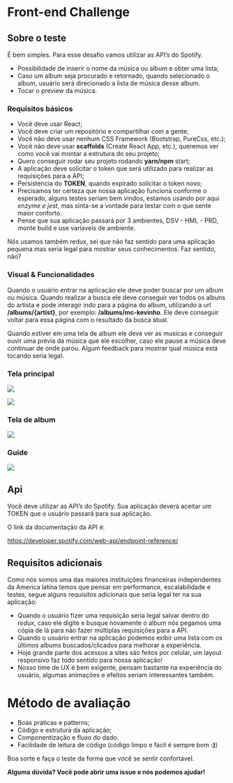 # Front-end Challenge

## Sobre o teste

É bem simples. Para esse desafio vamos utilizar as API’s do Spotify.

 - Possibilidade de inserir o nome da música ou album e obter uma lista;
 - Caso um album seja procurado e retornado, quando selecionado o album, usuário será direcionado a lista de música desse album.
 - Tocar o preview da música.

### Requisitos básicos

- Você deve usar React;
- Você deve criar um repositório e compartilhar com a gente;
- Você não deve usar nenhum CSS Framework (Bootstrap, PureCss, etc.);
- Você não deve usar **scaffolds** (Create React App, etc.), queremos ver como você vai montar a estrutura do seu projeto;
- Quero conseguir rodar seu projeto rodando **yarn/npm** start;
- A aplicação deve solicitar o token que será utilizado para realizar as requisições para a API;
- Persistencia do **TOKEN**, quando expirado solicitar o token novo;
- Precisamos ter certeza que nossa aplicação funciona conforme o esperado, alguns testes seriam bem vindos, estamos usando por aqui *enzyme e jest*, mas sinta-se a vontade para testar com o que sente maior conforto.
- Pense que sua aplicação passará por 3 ambientes, DSV - HML - PRD, monte build e use variaveis de ambiente.

Nós usamos também redux, sei que não faz sentido para uma aplicação pequena mas seria legal para mostrar seus conhecimentos. Faz sentido, não?

### Visual & Funcionalidades

Quando o usuário entrar na aplicação ele deve poder buscar por um album ou música. Quando realizar a busca ele deve conseguir ver todos os albuns do artista e pode interagir indo para a página do album, utilizando a url **/albums/{artist}**, por exemplo: **/albums/mc-kevinho**. Ele deve conseguir voltar para essa página com o resultado da busca atual.

Quando estiver em uma tela de album ele deve ver as musicas e conseguir ouvir uma prévia da música que ele escolher, caso ele pause a música deve continuar de onde parou. Algum feedback para mostrar qual música está tocando seria legal.

### Tela principal

![](https://github.com/rodyrafa/challenge/raw/master/imgs/home_1.jpg)

![](https://github.com/rodyrafa/challenge/raw/master/imgs/home_2.jpg)

### Tela de album

![](https://github.com/rodyrafa/challenge/raw/master/imgs/list.jpg)

### Guide

![](https://github.com/rodyrafa/challenge/raw/master/imgs/guide.jpg)

## Api

Você deve utilizar as API’s do Spotify. Sua aplicação deverá aceitar um TOKEN que o usuário passará para sua aplicação.

O link da documentação da API é:

https://developer.spotify.com/web-api/endpoint-reference/

## Requisitos adicionais

Como nós somos uma das maiores instituições financeiras independentes da America latina temos que pensar em performance, escalabilidade e testes, segue alguns requisitos adicionais que seria legal ter na sua aplicação:

- Quando o usuário fizer uma requisição seria legal salvar dentro do *redux*, caso ele digite e busque novamente o album nós pegamos uma cópia de lá para não fazer múltiplas requisições para a API.
- Quando o usuário entrar na aplicação podemos exibir uma lista com os últimos albums buscados/clicados para melhorar a experiência.
- Hoje grande parte dos acessos a sites são feitos por celular, um layout responsivo faz todo sentido para nossa aplicação!
- Nosso time de UX é bem exigente, pensam bastante na experiência do usuário, algumas animações e efeitos seriam interessantes também.

# Método de avaliação

- Boas práticas e patterns;
- Código e estrutura da aplicação;
- Componentização e fluxo do dado.
- Facilidade de leitura de código (código limpo e fácil é sempre bom **:)**)

Boa sorte e faça o teste da forma que você se sentir confortável.

**Alguma dúvida? Você pode abrir uma issue e nós podemos ajudar!**
